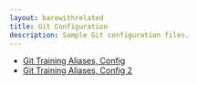 ```yaml
---
layout: barewithrelated
title: Git Configuration
description: Sample Git configuration files.
---
```


* [Git Training Aliases, Config](https://github.com/github/teach.github.com/tree/gh-pages/examples/gitconfig/dot-gitconfig.txt)
* [Git Training Aliases, Config 2](https://github.com/github/teach.github.com/tree/gh-pages/examples/gitconfig/dot-gitconfig2.txt)
